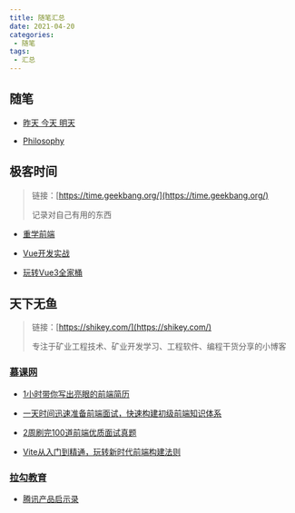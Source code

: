 ```yaml
---
title: 随笔汇总
date: 2021-04-20
categories:
 - 随笔
tags:
 - 汇总
---
```


<!-- more -->



## 随笔

- [昨天 今天 明天](/docs/essays/210422.md)

- [Philosophy](/docs/essays/210819.md)



## 极客时间

> 链接：[https://time.geekbang.org/](https://time.geekbang.org/)
>
> 记录对自己有用的东西

- [重学前端](/docs/geek/210622.md)

- [Vue开发实战](/docs/geek/210721.md)

- [玩转Vue3全家桶](/docs/geek/211228.md)



## 天下无鱼

> 链接：[https://shikey.com/](https://shikey.com/)
>
> 专注于矿业工程技术、矿业开发学习、工程软件、编程干货分享的小博客

### [慕课网](https://www.imooc.com/)

- [1小时带你写出亮眼的前端简历](/docs/shikey/220428.md)

- [一天时间迅速准备前端面试，快速构建初级前端知识体系](/docs/shikey/220620.md)

- [2周刷完100道前端优质面试真题](/docs/shikey/220312.md)

- [Vite从入门到精通，玩转新时代前端构建法则](/docs/shikey/220421.md)

### [拉勾教育](https://edu.lagou.com/)

- [腾讯产品启示录](/docs/shikey/221117.md)